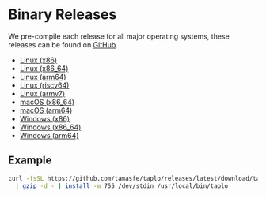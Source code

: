 # Binary Releases

We pre-compile each release for all major operating systems, these releases can be found on [GitHub](https://github.com/tamasfe/taplo/releases).

- [Linux (x86)](https://github.com/tamasfe/taplo/releases/latest/download/taplo-linux-x86.gz)
- [Linux (x86_64)](https://github.com/tamasfe/taplo/releases/latest/download/taplo-linux-x86_64.gz)
- [Linux (arm64)](https://github.com/tamasfe/taplo/releases/latest/download/taplo-linux-aarch64.gz)
- [Linux (riscv64)](https://github.com/tamasfe/taplo/releases/latest/download/taplo-linux-riscv64.gz)
- [Linux (armv7)](https://github.com/tamasfe/taplo/releases/latest/download/taplo-linux-armv7.gz)
- [macOS (x86_64)](https://github.com/tamasfe/taplo/releases/latest/download/taplo-darwin-x86_64.gz)
- [macOS (arm64)](https://github.com/tamasfe/taplo/releases/latest/download/taplo-darwin-aarch64.gz)
- [Windows (x86)](https://github.com/tamasfe/taplo/releases/latest/download/taplo-windows-x86.zip)
- [Windows (x86_64)](https://github.com/tamasfe/taplo/releases/latest/download/taplo-windows-x86_64.zip)
- [Windows (arm64)](https://github.com/tamasfe/taplo/releases/latest/download/taplo-windows-aarch64.zip)


## Example

```bash
curl -fsSL https://github.com/tamasfe/taplo/releases/latest/download/taplo-linux-x86_64.gz \
  | gzip -d - | install -m 755 /dev/stdin /usr/local/bin/taplo
```
